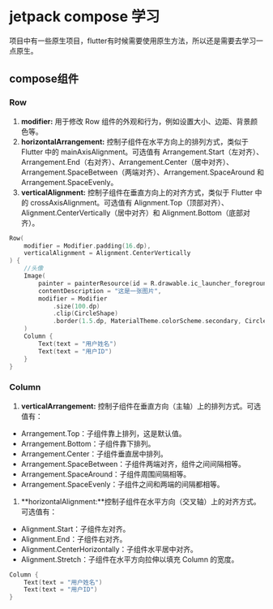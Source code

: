 
# jetpack compose 学习

项目中有一些原生项目，flutter有时候需要使用原生方法，所以还是需要去学习一点原生。

## compose组件

### Row

1. **modifier:**  用于修改 Row 组件的外观和行为，例如设置大小、边距、背景颜色等。
2. **horizontalArrangement:** 控制子组件在水平方向上的排列方式，类似于 Flutter 中的 mainAxisAlignment。可选值有 Arrangement.Start（左对齐）、Arrangement.End（右对齐）、Arrangement.Center（居中对齐）、Arrangement.SpaceBetween（两端对齐）、Arrangement.SpaceAround 和 Arrangement.SpaceEvenly。
3. **verticalAlignment:** 控制子组件在垂直方向上的对齐方式，类似于 Flutter 中的 crossAxisAlignment。可选值有 Alignment.Top（顶部对齐）、Alignment.CenterVertically（居中对齐）和 Alignment.Bottom（底部对齐）。

```kt
Row(
    modifier = Modifier.padding(16.dp),
    verticalAlignment = Alignment.CenterVertically
) {
    //头像
    Image(
        painter = painterResource(id = R.drawable.ic_launcher_foreground),
        contentDescription = "这是一张图片",
        modifier = Modifier
            .size(100.dp)
            .clip(CircleShape)
            .border(1.5.dp, MaterialTheme.colorScheme.secondary, CircleShape)
    )
    Column {
        Text(text = "用户姓名")
        Text(text = "用户ID")
    }
}
```

### Column

1. **verticalArrangement:** 控制子组件在垂直方向（主轴）上的排列方式。可选值有：

* Arrangement.Top：子组件靠上排列，这是默认值。
* Arrangement.Bottom：子组件靠下排列。
* Arrangement.Center：子组件垂直居中排列。
* Arrangement.SpaceBetween：子组件两端对齐，组件之间间隔相等。
* Arrangement.SpaceAround：子组件周围间隔相等。
* Arrangement.SpaceEvenly：子组件之间和两端的间隔都相等。

1. **horizontalAlignment:**控制子组件在水平方向（交叉轴）上的对齐方式。可选值有：

* Alignment.Start：子组件左对齐。
* Alignment.End：子组件右对齐。
* Alignment.CenterHorizontally：子组件水平居中对齐。
* Alignment.Stretch：子组件在水平方向拉伸以填充 Column 的宽度。

```kt
Column {
    Text(text = "用户姓名")
    Text(text = "用户ID")
}
```
